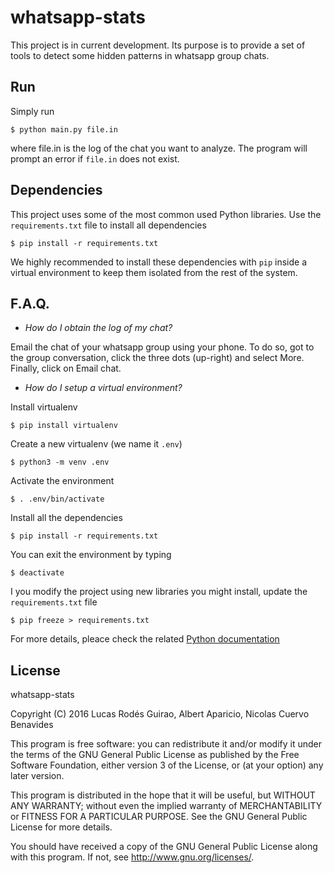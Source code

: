 # whatsapp-stats

This project is in current development. Its purpose is to provide a set of
tools to detect some hidden patterns in whatsapp group chats.

## Run

Simply run

`$ python main.py file.in`

where file.in is the log of the chat you want to analyze. The program will prompt an error if `file.in` does not exist.

## Dependencies

This project uses some of the most common used Python libraries. Use the `requirements.txt` file to install all dependencies

`$ pip install -r requirements.txt`

We highly recommended to install these dependencies with `pip` inside a virtual environment to keep them isolated from the rest of the system.


## F.A.Q.

- *How do I obtain the log of my chat?*

Email the chat of your whatsapp group using your phone. To do so, got to the
group conversation, click the three dots (up-right) and select More. Finally,
click on Email chat.


- *How do I setup a virtual environment?*

Install virtualenv

`$ pip install virtualenv`

Create a new virtualenv (we name it `.env`)

`$ python3 -m venv .env`

Activate the environment

`$ . .env/bin/activate`

Install all the dependencies

`$ pip install -r requirements.txt`

You can exit the environment by typing

`$ deactivate`

I you modify the project using new libraries you might install, update the `requirements.txt` file

`$ pip freeze > requirements.txt`

For more details, pleace check the related [Python documentation](http://docs.python-guide.org/en/latest/dev/virtualenvs/)
## License

whatsapp-stats

Copyright (C) 2016  Lucas Rodés Guirao, Albert Aparicio, Nicolas Cuervo Benavides

This program is free software: you can redistribute it and/or modify
it under the terms of the GNU General Public License as published by
the Free Software Foundation, either version 3 of the License, or
(at your option) any later version.

This program is distributed in the hope that it will be useful,
but WITHOUT ANY WARRANTY; without even the implied warranty of
MERCHANTABILITY or FITNESS FOR A PARTICULAR PURPOSE.  See the
GNU General Public License for more details.

You should have received a copy of the GNU General Public License
along with this program.  If not, see <http://www.gnu.org/licenses/>.
